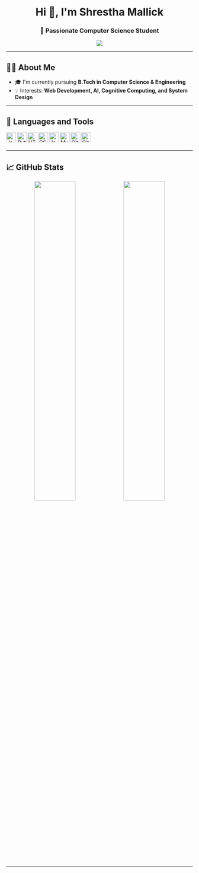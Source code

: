 <h1 align="center">Hi 👋, I'm Shrestha Mallick</h1>
<h3 align="center">🚀 Passionate Computer Science Student </h3>

<p align="center">
  <img src="https://www.google.com/url?sa=i&url=https%3A%2F%2Fin.pinterest.com%2Fpin%2F845973111245548429%2F&psig=AOvVaw2MibOsX_wufVdx-E2Rb2L6&ust=1751376017162000&source=images&cd=vfe&opi=89978449&ved=0CBMQjRxqFwoTCIDE7aKemY4DFQAAAAAdAAAAABAE" />
</p>

---

## 👨‍🎓 About Me

- 🎓 I'm currently pursuing **B.Tech in Computer Science & Engineering**
- 💡 Interests: **Web Development, AI, Cognitive Computing, and System Design**


---

## 🚀 Languages and Tools

<img align="left" alt="Java" width="26px" src="https://cdn.jsdelivr.net/gh/devicons/devicon/icons/java/java-original.svg" />
<img align="left" alt="Python" width="26px" src="https://cdn.jsdelivr.net/gh/devicons/devicon/icons/python/python-original.svg" />
<img align="left" alt="HTML" width="26px" src="https://cdn.jsdelivr.net/gh/devicons/devicon/icons/html5/html5-original.svg" />
<img align="left" alt="CSS" width="26px" src="https://cdn.jsdelivr.net/gh/devicons/devicon/icons/css3/css3-original.svg" />
<img align="left" alt="JavaScript" width="26px" src="https://cdn.jsdelivr.net/gh/devicons/devicon/icons/javascript/javascript-original.svg" />
<img align="left" alt="MySQL" width="26px" src="https://cdn.jsdelivr.net/gh/devicons/devicon/icons/mysql/mysql-original.svg" />
<img align="left" alt="Git" width="26px" src="https://cdn.jsdelivr.net/gh/devicons/devicon/icons/git/git-original.svg" />
<img align="left" alt="GitHub" width="26px" src="https://cdn.jsdelivr.net/gh/devicons/devicon/icons/github/github-original.svg" />
<br><br>

---



## 📈 GitHub Stats

<p align="center">
  <img src="https://github-readme-stats.vercel.app/api?username=yourusername&show_icons=true&theme=radical" width="47%" />
  <img src="https://github-readme-streak-stats.herokuapp.com?user=yourusername&theme=radical" width="47%" />
</p>

---

